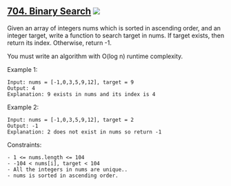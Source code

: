  ## [704. Binary Search](https://leetcode.com/problems/binary-search/?envType=study-plan&id=algorithm-i)      ![](https://img.shields.io/static/v1?label=&message=Easy&color=darkgreen)

Given an array of integers nums which is sorted in ascending order, and an integer target, write a function to search target in nums. If target exists, then return its index. Otherwise, return -1.

You must write an algorithm with O(log n) runtime complexity.

Example 1:
```
Input: nums = [-1,0,3,5,9,12], target = 9
Output: 4
Explanation: 9 exists in nums and its index is 4 
```

Example 2:
```
Input: nums = [-1,0,3,5,9,12], target = 2
Output: -1
Explanation: 2 does not exist in nums so return -1
```
 
Constraints:
```
- 1 <= nums.length <= 104
- -104 < nums[i], target < 104
- All the integers in nums are unique..
- nums is sorted in ascending order.
```
